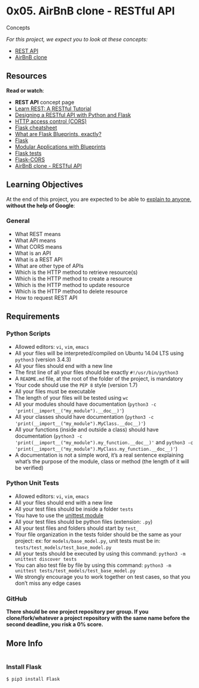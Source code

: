 <h1 class="gap">0x05. AirBnB clone - RESTful API</h1>

<div class="panel panel-default">
    <div class="panel-heading">
      <h3class="panel-title">Concepts</h3>
    </div>
<div class="panel-body">
      <p>
        <em>For this project, we expect you to look at these concepts:</em>
      </p>

<ul>
    <li>
    <a href="/concepts/45">REST API</a>
    </li>
    <li>
    <a href="/concepts/74">AirBnB clone</a>
    </li>
</ul>
</div>

<div class="panel-body">
    <h2>Resources</h2>

<p><strong>Read or watch</strong>:</p>

<ul>
<li><strong>REST API</strong> concept page</li>
<li><a href="/rltoken/3VSBUEevk8P0IqD9nOAufQ" title="Learn REST: A RESTful Tutorial" target="_blank">Learn REST: A RESTful Tutorial</a> </li>
<li><a href="/rltoken/AKXWhAP6aSxW5qkeiOZQ1Q" title="Designing a RESTful API with Python and Flask" target="_blank">Designing a RESTful API with Python and Flask</a> </li>
<li><a href="/rltoken/lQBbh8DvlJqZYQ5BjCoKvQ" title="HTTP access control (CORS)" target="_blank">HTTP access control (CORS)</a> </li>
<li><a href="/rltoken/z-5JbJlKFT3IgQus-PIVyQ" title="Flask cheatsheet" target="_blank">Flask cheatsheet</a> </li>
<li><a href="/rltoken/GTncJD9tIqr-vK69_elqbQ" title="What are Flask Blueprints, exactly?" target="_blank">What are Flask Blueprints, exactly?</a> </li>
<li><a href="/rltoken/A3Xk299_XVsk2YgITFSFgg" title="Flask" target="_blank">Flask</a> </li>
<li><a href="/rltoken/vr_iRcjbQkkbF6nL0_uMsw" title="Modular Applications with Blueprints" target="_blank">Modular Applications with Blueprints</a> </li>
<li><a href="/rltoken/71HoBixu8xcKGc9s1rHU5Q" title="Flask tests" target="_blank">Flask tests</a> </li>
<li><a href="/rltoken/lWP9TDsRX4Kh9OmB9w4cuA" title="Flask-CORS" target="_blank">Flask-CORS</a> </li>
<li><a href="/rltoken/NlyqPr9_qnkeUzrIZOP9cw" title="AirBnB clone - RESTful API" target="_blank">AirBnB clone - RESTful API</a> </li>
</ul>

<h2>Learning Objectives</h2>

<p>At the end of this project, you are expected to be able to <a href="/rltoken/j9ZA4jU5NTvFvDdS9D5-SQ" title="explain to anyone" target="_blank">explain to anyone</a>, <strong>without the help of Google</strong>:</p>

<h3>General</h3>

<ul>
<li>What REST means</li>
<li>What API means</li>
<li>What CORS means</li>
<li>What is an API</li>
<li>What is a REST API</li>
<li>What are other type of APIs</li>
<li>Which is the HTTP method to retrieve resource(s)</li>
<li>Which is the HTTP method to create a resource</li>
<li>Which is the HTTP method to update resource</li>
<li>Which is the HTTP method to delete resource</li>
<li>How to request REST API</li>
</ul>

<h2>Requirements</h2>

<h3>Python Scripts</h3>

<ul>
<li>Allowed editors: <code>vi</code>, <code>vim</code>, <code>emacs</code></li>
<li>All your files will be interpreted/compiled on Ubuntu 14.04 LTS using <code>python3</code> (version 3.4.3)</li>
<li>All your files should end with a new line</li>
<li>The first line of all your files should be exactly <code>#!/usr/bin/python3</code></li>
<li>A <code>README.md</code> file, at the root of the folder of the project, is mandatory</li>
<li>Your code should use the <code>PEP 8</code> style (version 1.7)</li>
<li>All your files must be executable</li>
<li>The length of your files will be tested using <code>wc</code></li>
<li>All your modules should have documentation (<code>python3 -c 'print(__import__("my_module").__doc__)'</code>)</li>
<li>All your classes should have documentation (<code>python3 -c 'print(__import__("my_module").MyClass.__doc__)'</code>)</li>
<li>All your functions (inside and outside a class) should have documentation (<code>python3 -c 'print(__import__("my_module").my_function.__doc__)'</code> and <code>python3 -c 'print(__import__("my_module").MyClass.my_function.__doc__)'</code>)</li>
<li>A documentation is not a simple word, it’s a real sentence explaining what’s the purpose of the module, class or method (the length of it will be verified)</li>
</ul>

<h3>Python Unit Tests</h3>

<ul>
<li>Allowed editors: <code>vi</code>, <code>vim</code>, <code>emacs</code></li>
<li>All your files should end with a new line</li>
<li>All your test files should be inside a folder <code>tests</code></li>
<li>You have to use the <a href="/rltoken/rDWOaLClDSmStCix0b4kyA" title="unittest module" target="_blank">unittest module</a> </li>
<li>All your test files should be python files (extension: <code>.py</code>)</li>
<li>All your test files and folders should start by <code>test_</code></li>
<li>Your file organization in the tests folder should be the same as your project: ex: for <code>models/base_model.py</code>, unit tests must be in: <code>tests/test_models/test_base_model.py</code></li>
<li>All your tests should be executed by using this command: <code>python3 -m unittest discover tests</code></li>
<li>You can also test file by file by using this command: <code>python3 -m unittest tests/test_models/test_base_model.py</code></li>
<li>We strongly encourage you to work together on test cases, so that you don’t miss any edge cases</li>
</ul>

<h3>GitHub</h3>

<p><strong>There should be one project repository per group. If you clone/fork/whatever a project repository with the same name before the second deadline, you risk a 0% score.</strong></p>

<h2>More Info</h2>

<p><img src="https://holbertonintranet.s3.amazonaws.com/uploads/medias/2020/9/02078cd7f0573885c85a225c7436584a5afea1f9.png?X-Amz-Algorithm=AWS4-HMAC-SHA256&amp;X-Amz-Credential=AKIARDDGGGOU5BHMTQX4%2F20220915%2Fus-east-1%2Fs3%2Faws4_request&amp;X-Amz-Date=20220915T171052Z&amp;X-Amz-Expires=86400&amp;X-Amz-SignedHeaders=host&amp;X-Amz-Signature=334de3e426b1ee8dc02b966494db838994159c2a12a176d8d0f0ff46d67c960d" alt="" loading="lazy" style=""></p>

<h3>Install Flask</h3>

<pre><code>$ pip3 install Flask
</code></pre>

  </div>
